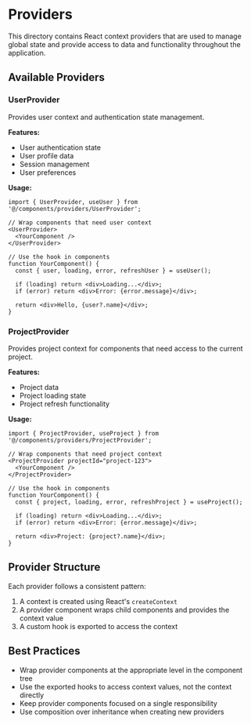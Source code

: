 # Providers

This directory contains React context providers that are used to manage global state and provide access to data and functionality throughout the application.

## Available Providers

### UserProvider

Provides user context and authentication state management.

**Features:**
- User authentication state
- User profile data
- Session management
- User preferences

**Usage:**
```tsx
import { UserProvider, useUser } from '@/components/providers/UserProvider';

// Wrap components that need user context
<UserProvider>
  <YourComponent />
</UserProvider>

// Use the hook in components
function YourComponent() {
  const { user, loading, error, refreshUser } = useUser();
  
  if (loading) return <div>Loading...</div>;
  if (error) return <div>Error: {error.message}</div>;
  
  return <div>Hello, {user?.name}</div>;
}
```

### ProjectProvider

Provides project context for components that need access to the current project.

**Features:**
- Project data
- Project loading state
- Project refresh functionality

**Usage:**
```tsx
import { ProjectProvider, useProject } from '@/components/providers/ProjectProvider';

// Wrap components that need project context
<ProjectProvider projectId="project-123">
  <YourComponent />
</ProjectProvider>

// Use the hook in components
function YourComponent() {
  const { project, loading, error, refreshProject } = useProject();
  
  if (loading) return <div>Loading...</div>;
  if (error) return <div>Error: {error.message}</div>;
  
  return <div>Project: {project?.name}</div>;
}
```

## Provider Structure

Each provider follows a consistent pattern:
1. A context is created using React's `createContext`
2. A provider component wraps child components and provides the context value
3. A custom hook is exported to access the context

## Best Practices

- Wrap provider components at the appropriate level in the component tree
- Use the exported hooks to access context values, not the context directly
- Keep provider components focused on a single responsibility
- Use composition over inheritance when creating new providers 